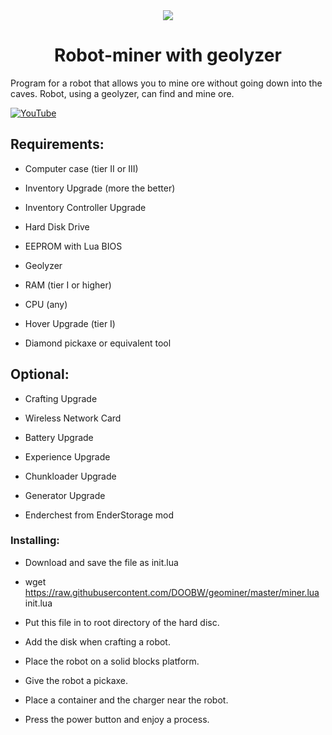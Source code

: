 <a name="start">
<center><img src="https://i.imgur.com/lVIijDy.png" />
<h1>Robot-miner with geolyzer</h1>
</center>

Program for a robot that allows you to mine ore without going down into the caves. Robot, using a geolyzer, can find and mine ore.

<a href="https://www.youtube.com/embed/fXvMzKBADLc"><img src="https://i.imgur.com/aNy3HYF.png" border="0" alt="YouTube"></a>

<h2>Requirements:</h2>

* Computer case (tier II or III)

* Inventory Upgrade (more the better)

* Inventory Controller Upgrade

* Hard Disk Drive

* EEPROM with Lua BIOS

* Geolyzer

* RAM (tier I or higher)

* CPU (any)

* Hover Upgrade (tier I)

* Diamond pickaxe or equivalent tool


<h2>Optional:</h2>

* Crafting Upgrade

* Wireless Network Card

* Battery Upgrade

* Experience Upgrade

* Chunkloader Upgrade

* Generator Upgrade

* Enderchest from EnderStorage mod


<h3>Installing:</h3>

* Download and save the file as init.lua

* wget https://raw.githubusercontent.com/DOOBW/geominer/master/miner.lua init.lua

* Put this file in to root directory of the hard disc.

* Add the disk when crafting a robot.

* Place the robot on a solid blocks platform.

* Give the robot a pickaxe.

* Place a container and the charger near the robot.

* Press the power button and enjoy a process.
